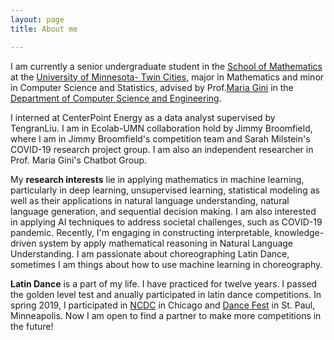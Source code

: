 ```yaml
---
layout: page
title: About me

---
```


I am currently a senior undergraduate student in the [School of Mathematics](https://math.umn.edu/) at the [University of Minnesota- Twin Cities](https://twin-cities.umn.edu/), major in Mathematics and minor in Computer Science and Statistics, advised by Prof.[Maria Gini](https://www-users.cs.umn.edu/~gini/) in the [Department of Computer Science and Engineering](https://cse.umn.edu/cs). 

I interned at CenterPoint Energy as a data analyst supervised by TengranLiu. I am in Ecolab-UMN collaboration hold by Jimmy Broomfield, where I am in Jimmy Broomfield's competition team and Sarah Milstein's COVID-19 research project group. I am also an independent researcher in Prof. Maria Gini's Chatbot Group.

My **research interests** lie in applying mathematics in machine learning, particularly in deep learning, unsupervised learning, statistical modeling as well as their applications in natural language understanding, natural language generation, and sequential decision making. I am also interested in applying AI techniques to address societal challenges, such as COVID-19 pandemic. Recently, I'm engaging in constructing interpretable, knowledge-driven system by apply mathematical reasoning in Natural Language Understanding. I am passionate about choreographing Latin Dance, sometimes I am things about how to use machine learning in choreography. 

**Latin Dance** is a part of my life. I have practiced for twelve years. I passed the golden level test and anually participated in latin dance competitions. In spring 2019, I participated in [NCDC](https://usadancencdc.org/) in Chicago and [Dance Fest](http://udancefest.com/) in St. Paul, Minneapolis. Now I am open to find a partner to make more competitions in the future! 
